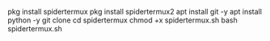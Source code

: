 pkg install spidertermux 
pkg install spidertermux2
apt install git -y
apt install python -y
git clone 
cd spidertermux
chmod +x spidertermux.sh
bash spidertermux.sh
